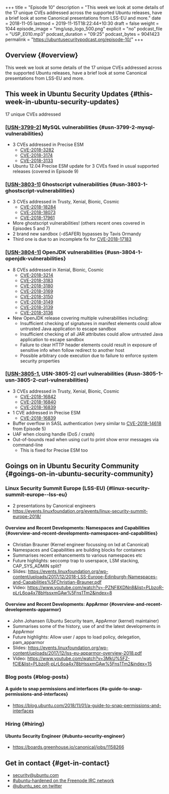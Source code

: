 +++
title = "Episode 10"
description = "This week we look at some details of the 17 unique CVEs addressed across the supported Ubuntu releases, have a brief look at some Canonical presentations from LSS-EU and more."
date = 2018-11-05
lastmod = 2019-11-15T18:22:44+10:30
draft = false
weight = 1044
episode_image = "img/usp_logo_500.png"
explicit = "no"
podcast_file = "USP_E010.mp3"
podcast_duration = "09:25"
podcast_bytes = 9041423
permalink = "https://ubuntusecuritypodcast.org/episode-10/"
+++

## Overview {#overview}

This week we look at some details of the 17 unique CVEs addressed across the supported Ubuntu releases, have a brief look at some Canonical presentations from LSS-EU and more.


## This week in Ubuntu Security Updates {#this-week-in-ubuntu-security-updates}

17 unique CVEs addressed


### [[USN-3799-2](https://usn.ubuntu.com/3799-2/)] MySQL vulnerabilities {#usn-3799-2-mysql-vulnerabilities}

-   3 CVEs addressed in Precise ESM
    -   [CVE-2018-3282](https://people.canonical.com/~ubuntu-security/cve/CVE-2018-3282)
    -   [CVE-2018-3174](https://people.canonical.com/~ubuntu-security/cve/CVE-2018-3174)
    -   [CVE-2018-3133](https://people.canonical.com/~ubuntu-security/cve/CVE-2018-3133)
-   Ubuntu 12.04 Precise ESM update for 3 CVEs fixed in usual supported releases (covered in Episode 9)


### [[USN-3803-1](https://usn.ubuntu.com/3803-1/)] Ghostscript vulnerabilities {#usn-3803-1-ghostscript-vulnerabilities}

-   3 CVEs addressed in Trusty, Xenial, Bionic, Cosmic
    -   [CVE-2018-18284](https://people.canonical.com/~ubuntu-security/cve/CVE-2018-18284)
    -   [CVE-2018-18073](https://people.canonical.com/~ubuntu-security/cve/CVE-2018-18073)
    -   [CVE-2018-17961](https://people.canonical.com/~ubuntu-security/cve/CVE-2018-17961)
-   More ghostscript vulnerabilities! (others recent ones covered in Episodes 5 and 7)
-   2 brand new sandbox (-dSAFER) bypasses by Tavis Ormandy
-   Third one is due to an incomplete fix for [CVE-2018-17183](https://people.canonical.com/~ubuntu-security/cve/CVE-2018-17183)


### [[USN-3804-1](https://usn.ubuntu.com/3804-1/)] OpenJDK vulnerabilities {#usn-3804-1-openjdk-vulnerabilities}

-   8 CVEs addressed in Xenial, Bionic, Cosmic
    -   [CVE-2018-3214](https://people.canonical.com/~ubuntu-security/cve/CVE-2018-3214)
    -   [CVE-2018-3183](https://people.canonical.com/~ubuntu-security/cve/CVE-2018-3183)
    -   [CVE-2018-3180](https://people.canonical.com/~ubuntu-security/cve/CVE-2018-3180)
    -   [CVE-2018-3169](https://people.canonical.com/~ubuntu-security/cve/CVE-2018-3169)
    -   [CVE-2018-3150](https://people.canonical.com/~ubuntu-security/cve/CVE-2018-3150)
    -   [CVE-2018-3149](https://people.canonical.com/~ubuntu-security/cve/CVE-2018-3149)
    -   [CVE-2018-3139](https://people.canonical.com/~ubuntu-security/cve/CVE-2018-3139)
    -   [CVE-2018-3136](https://people.canonical.com/~ubuntu-security/cve/CVE-2018-3136)
-   New OpenJDK release covering multiple vulnerabilities including:
    -   Insufficient checking of signatures in manifest elements could allow untrusted Java application to escape sandbox
    -   Insufficient checking of all JAR attributes could allow untrusted Java application to escape sandbox
    -   Failure to clear HTTP header elements could result in exposure of sensitive info when follow redirect to another host
    -   Possible arbitrary code execution due to failure to enforce system security properties


### [[USN-3805-1](https://usn.ubuntu.com/3805-1/), USN-3805-2] curl vulnerabilities {#usn-3805-1-usn-3805-2-curl-vulnerabilities}

-   3 CVEs addressed in Trusty, Xenial, Bionic, Cosmic
    -   [CVE-2018-16842](https://people.canonical.com/~ubuntu-security/cve/CVE-2018-16842)
    -   [CVE-2018-16840](https://people.canonical.com/~ubuntu-security/cve/CVE-2018-16840)
    -   [CVE-2018-16839](https://people.canonical.com/~ubuntu-security/cve/CVE-2018-16839)
-   1 CVE addressed in Precise ESM
    -   [CVE-2018-16839](https://people.canonical.com/~ubuntu-security/cve/CVE-2018-16839)
-   Buffer overflow in SASL authentication (very similar to [CVE-2018-14618](https://people.canonical.com/~ubuntu-security/cve/CVE-2018-14618) from Episode 5)
-   UAF when closing handle (DoS / crash)
-   Out-of-bounds read when using curl to print show error messages via command-line
    -   This is fixed for Precise ESM too


## Goings on in Ubuntu Security Community {#goings-on-in-ubuntu-security-community}


### Linux Security Summit Europe (LSS-EU) {#linux-security-summit-europe--lss-eu}

-   2 presentations by Canonical engineers
-   <https://events.linuxfoundation.org/events/linux-security-summit-europe-2018/>


#### Overview and Recent Developments: Namespaces and Capabilities {#overview-and-recent-developments-namespaces-and-capabilities}

-   Christian Brauner (Kernel engineer focussing on lxd at Canonical)
-   Namespaces and Capabilities are building blocks for containers
-   Summarises recent enhancements to various namespaces etc
-   Future highlights: seccomp trap to userspace, LSM stacking, CAP\_SYS\_ADMIN split?
-   Slides: <https://events.linuxfoundation.org/wp-content/uploads/2017/12/2018-LSS-Europe-Edinburgh-Namespaces-and-Capabilities%5FChristian-Brauner.pdf>
-   Video: <https://www.youtube.com/watch?v=-PZNF8XDNn8&list=PLbzoR-pLrL6oa4x78bHssxmGAw%5Fns1Tm2&index=8>


#### Overview and Recent Developments: AppArmor {#overview-and-recent-developments-apparmor}

-   John Johansen (Ubuntu Security team, AppArmor (kernel) maintainer)
-   Summarises some of the history, use of and the latest developments in AppArmor
-   Future highlights: Allow user / apps to load policy, delegation, pam\_apparmor
-   Slides: <https://events.linuxfoundation.org/wp-content/uploads/2017/12/lss-eu-apparmor-overview-2018.pdf>
-   Video: <https://www.youtube.com/watch?v=3MkU%5FZ-fClE&list=PLbzoR-pLrL6oa4x78bHssxmGAw%5Fns1Tm2&index=15>


### Blog posts {#blog-posts}


#### A guide to snap permissions and interfaces {#a-guide-to-snap-permissions-and-interfaces}

-   <https://blog.ubuntu.com/2018/11/01/a-guide-to-snap-permissions-and-interfaces>


### Hiring {#hiring}


#### Ubuntu Security Engineer {#ubuntu-security-engineer}

-   <https://boards.greenhouse.io/canonical/jobs/1158266>


## Get in contact {#get-in-contact}

-   [security@ubuntu.com](mailto:security@ubuntu.com)
-   [#ubuntu-hardened on the Freenode IRC network](http://webchat.freenode.net/#ubuntu-hardened)
-   [@ubuntu\_sec on twitter](https://twitter.com/ubuntu%5Fsec)